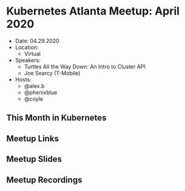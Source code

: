 # Kubernetes Atlanta Meetup: April 2020<!--Month Year-->

- Date: 04.29.2020<!--date as MM.DD.YYYY-->
- Location:
    - Virtual
- Speakers:
    - Turtles All the Way Down: An Intro to Cluster API<!--presentation title-->
    - Joe Searcy (T-Mobile)<!--speaker name/company-->
- Hosts:
    - @alex.b
    - @phenixblue
    - @coyle

## This Month in Kubernetes

## Meetup Links

## Meetup Slides

## Meetup Recordings
